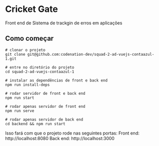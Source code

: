 # Cricket Gate

Front end de Sistema de trackgin de erros em aplicações

## Como começar

```
# clonar o projeto
git clone git@github.com:codenation-dev/squad-2-ad-vuejs-contaazul-1.git

# entre no diretório do projeto
cd squad-2-ad-vuejs-contaazul-1

# instalar as dependências de front e back end
npm run install-deps

# rodar servidor de front e back end
npm run start

# rodar apenas servidor de front end
npm run serve

# rodar apenas servidor de back end
cd backend && npm run start

```

Isso fará com que o projeto rode nas seguintes portas:
Front end: http://localhost:8080
Back end: http://localhost:3000
